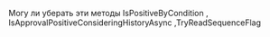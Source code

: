 Могу ли уберать эти методы IsPositiveByCondition , IsApprovalPositiveConsideringHistoryAsync ,TryReadSequenceFlag 
